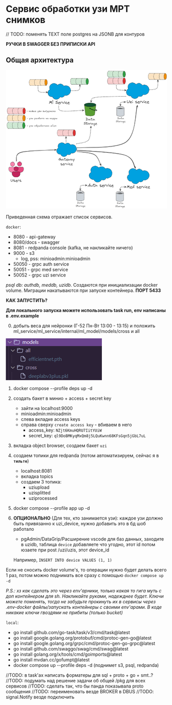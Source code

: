 # Сервис обработки узи МРТ снимков

// TODO: поменять TEXT поле postgres на JSONB для контуров

__РУЧКИ В SWAGGER БЕЗ ПРИПИСКИ API__

## Общая архитектура

![all_services_shema](./docs/assets/system_model.png)

Приведенная схема отражает список сервисов.

`docker`:
* 8080 - api-gateway
* 8080/docs - swagger
* 8081 - redpanda console (kafka, не накликайте ничего)
* 9000 - s3
    - log, pss: minioadmin:minioadmin
* 50050 - grpc auth service
* 50051 - grpc med service
* 50052 - grpc uzi service

_psql db: authdb, meddb, uzidb_. Создаются при инициализации docker volume. Миграции накатываются при запуске контейнера. __ПОРТ 5433__

__КАК ЗАПУСТИТЬ?__

__Для локального запуска можете использовать task run, env написаны в .env.example__

0) добыть веса для нейронки (Г-52 Пн-Вт 13:00 - 13:15) и положить ml_service/ml_service/internal/ml_model/models/cross и all

![weights_tree](./docs/assets/weights_tree.png)

1) docker compose --profile deps up -d
2) создать бакет в минио + access + secret key
    + зайти на localhost:9000
    + minioadmin:minioadmin
    + слева вкладке access keys
    + справа сверху `create access key` - вбиваем в него
        - access_key: `NZjt6KmuHQRU7IitYUiW`
        - secret_key: `ql9DoBMKyqMxQm8j5LQuKwnn68KFsGqn5jGbL7uL`
3) вкладка object browser, создаем бакет `uzi`
4) создаем топики для redpanda (потом автоматизируем, сейчас я в __`тильте`__)
    + localhost:8081    
    + вкладка topics
    + создаем 3 топика:
        - uziupload
        - uzisplitted
        - uziprocessed
5) docker compose --profile app up -d

6) __ОПЦИОНАЛЬНО__ (Для тех, кто занимается узи): каждое узи должно быть привязанно к uzi_device, нужно добавить это в бд шоб работало
    * pgAdmin/DataGrip/Расширение vscode для баз данных, заходите в uzidb, таблица `device` добавляете что угодно, этот id потом юзаете при post /uzi/uzis, этот device_id

    Например, `INSERT INTO device VALUES (1, 1)`

Если не сносить docker volume's, то операции нужно будет делать всего 1 раз, потом можно поднимать все сразу с помощью `docker compose up -d`

_P.S.: хз как сделать это через env'арники, только какая то гига муть с доп контейнером для sh. Накликайте руками, надежднее будет. Ключи можете поменять, тогда не забудьте прокинуть их в сервисы через .env-docker файлы/запускать контейнеры с своими env'арами. В коде никакие ключи гвоздями не прибиты (только bucket)_

`local`: 
+ go install github.com/go-task/task/v3/cmd/task@latest
+ go install google.golang.org/protobuf/cmd/protoc-gen-go@latest
+ go install google.golang.org/grpc/cmd/protoc-gen-go-grpc@latest
+ go install github.com/swaggo/swag/cmd/swag@latest
+ go install golang.org/x/tools/cmd/goimports@latest
+ go install mvdan.cc/gofumpt@latest
+ docker compose up --profile deps -d (поднимет s3, psql, redpanda)

//TODO: в task'ах написать форматеры для sql + proto + go + smt..?
//TODO: подумать над решение задачи об общей /pkg для всех сервисов
//TODO: сделать так, что бы панда показывала proto сообщения
//TODO: переименовать везде BROKER в DBUS
//TODO: signal.Notify везде подключить